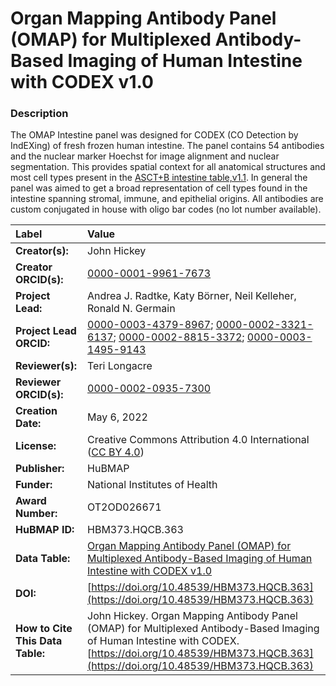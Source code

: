 # Organ Mapping Antibody Panel (OMAP) for Multiplexed Antibody-Based Imaging of Human Intestine with CODEX v1.0

### Description
The OMAP Intestine panel was designed for CODEX (CO Detection by IndEXing) of fresh frozen human intestine. The panel contains 54 antibodies and the nuclear marker Hoechst for image alignment and nuclear segmentation. This provides spatial context for all anatomical structures and most cell types present in the [ASCT+B intestine table,v1.1](https://doi.org/10.48539/HBM325.NZPB.589). In general the panel was aimed to get a broad representation of cell types found in the intestine spanning stromal, immune, and epithelial origins. All antibodies are custom conjugated in house with oligo bar codes (no lot number available).



| Label | Value |
| :------------- |:-------------|
| **Creator(s):** | John Hickey |
| **Creator ORCID(s):** | [0000-0001-9961-7673](https://orcid.org/0000-0001-9961-7673) |
| **Project Lead:** | Andrea J. Radtke, Katy B&ouml;rner, Neil Kelleher, Ronald N. Germain |
| **Project Lead ORCID:** | [0000-0003-4379-8967](https://orcid.org/0000-0003-4379-8967); [0000-0002-3321-6137](https://orcid.org/0000-0002-3321-6137); [0000-0002-8815-3372](https://orcid.org/0000-0002-8815-3372); [0000-0003-1495-9143](https://orcid.org/0000-0003-1495-9143) |
| **Reviewer(s):** |Teri Longacre|
| **Reviewer ORCID(s):** |[0000-0002-0935-7300](https://doi.org/10.5072/0000-0002-0935-7300)
| **Creation Date:** | May 6, 2022 |
| **License:** | Creative Commons Attribution 4.0 International ([CC BY 4.0](https://creativecommons.org/licenses/by/4.0/)) |
| **Publisher:** | HuBMAP |
| **Funder:** | National Institutes of Health |
| **Award Number:** | OT2OD026671 |
| **HuBMAP ID:** |HBM373.HQCB.363|
| **Data Table:** | [Organ Mapping Antibody Panel (OMAP)  for Multiplexed Antibody-Based Imaging of Human Intestine with CODEX v1.0](https://hubmapconsortium.github.io/ccf-releases/v1.2/omap/OMAP_Intestines.csv)  |
| **DOI:** | [https://doi.org/10.48539/HBM373.HQCB.363](https://doi.org/10.48539/HBM373.HQCB.363) |
| **How to Cite This Data Table:** |John Hickey. Organ Mapping Antibody Panel (OMAP)  for Multiplexed Antibody-Based Imaging of Human Intestine with CODEX. [https://doi.org/10.48539/HBM373.HQCB.363](https://doi.org/10.48539/HBM373.HQCB.363) |


